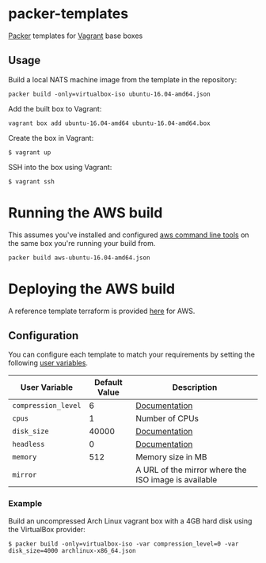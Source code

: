 # packer-templates

[Packer](https://www.packer.io/) templates for [Vagrant](https://www.vagrantup.com/) base boxes

## Usage

Build a local NATS machine image from the template in the repository:

```
packer build -only=virtualbox-iso ubuntu-16.04-amd64.json
```

Add the built box to Vagrant:

```
vagrant box add ubuntu-16.04-amd64 ubuntu-16.04-amd64.box
```

Create the box in Vagrant:

    $ vagrant up

SSH into the box using Vagrant:

    $ vagrant ssh

# Running the AWS build
This assumes you've installed and configured [aws command line tools](https://aws.amazon.com/cli/) 
on the same box you're running your build from.

```
packer build aws-ubuntu-16.04-amd64.json
```

# Deploying the AWS build
A reference template terraform is provided [here](../terraform/aws/server) for AWS.


## Configuration

You can configure each template to match your requirements by setting the following [user variables](https://packer.io/docs/templates/user-variables.html).

 User Variable       | Default Value | Description
---------------------|---------------|----------------------------------------------------------------------------------------
 `compression_level` | 6             | [Documentation](https://packer.io/docs/post-processors/vagrant.html#compression_level)
 `cpus`              | 1             | Number of CPUs
 `disk_size`         | 40000         | [Documentation](https://packer.io/docs/builders/virtualbox-iso.html#disk_size)
 `headless`          | 0             | [Documentation](https://packer.io/docs/builders/virtualbox-iso.html#headless)
 `memory`            | 512           | Memory size in MB
 `mirror`            |               | A URL of the mirror where the ISO image is available

### Example

Build an uncompressed Arch Linux vagrant box with a 4GB hard disk using the VirtualBox provider:

    $ packer build -only=virtualbox-iso -var compression_level=0 -var disk_size=4000 archlinux-x86_64.json

